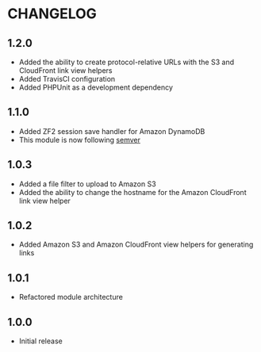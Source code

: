CHANGELOG
=========

## 1.2.0

* Added the ability to create protocol-relative URLs with the S3 and CloudFront link view helpers
* Added TravisCI configuration
* Added PHPUnit as a development dependency

## 1.1.0

* Added ZF2 session save handler for Amazon DynamoDB
* This module is now following [semver](http://semver.org/)

## 1.0.3

* Added a file filter to upload to Amazon S3
* Added the ability to change the hostname for the Amazon CloudFront link view helper

## 1.0.2

* Added Amazon S3 and Amazon CloudFront view helpers for generating links

## 1.0.1

* Refactored module architecture

## 1.0.0

* Initial release
